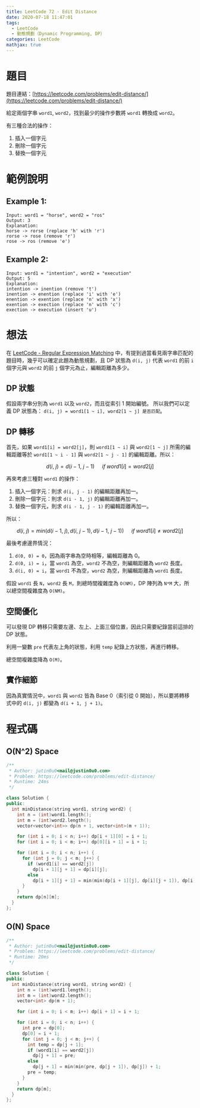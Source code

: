 ```yaml
---
title: LeetCode 72 - Edit Distance
date: 2020-07-18 11:47:01
tags:
  - LeetCode
  - 動態規劃（Dynamic Programming, DP）
categories: LeetCode
mathjax: true
---
```


# 題目
題目連結：[https://leetcode.com/problems/edit-distance/](https://leetcode.com/problems/edit-distance/)

給定兩個字串 `word1`, `word2`，找到最少的操作步數將 `word1` 轉換成 `word2`。

有三種合法的操作：
1. 插入一個字元
2. 刪除一個字元
3. 替換一個字元

# 範例說明

## Example 1:
```
Input: word1 = "horse", word2 = "ros"
Output: 3
Explanation: 
horse -> rorse (replace 'h' with 'r')
rorse -> rose (remove 'r')
rose -> ros (remove 'e')
```

## Example 2:
```
Input: word1 = "intention", word2 = "execution"
Output: 5
Explanation: 
intention -> inention (remove 't')
inention -> enention (replace 'i' with 'e')
enention -> exention (replace 'n' with 'x')
exention -> exection (replace 'n' with 'c')
exection -> execution (insert 'u')
```

<!-- More -->

# 想法

在 [LeetCode - Regular Expression Matching](https://blog.justin0u0.com/LeetCode-Regular-Expression-Matching/) 中，有提到過當看見兩字串匹配的題目時，幾乎可以確定此題為動態規劃，且 DP 狀態為 `d(i, j)` 代表 `word1` 的前 `i` 個字元與 `word2` 的前 `j` 個字元為止，編輯距離為多少。

## DP 狀態
假設兩字串分別為 `word1` 以及 `word2`，而且從索引 1 開始編號。
所以我們可以定義 DP 狀態為： `d(i, j) = word1[1 ~ i], word2[1 ~ j] 是否匹配`。

## DP 轉移

首先，如果 `word1[i] = word2[j]`，則 `word1[1 ~ i]` 與 `word2[1 ~ j]` 所需的編輯距離等於 `word1[1 ~ i - 1]` 與 `word2[1 ~ j - 1]` 的編輯距離。所以：

  $$d(i,\ j)=d(i-1,\ j-1)\quad\ if\ word1[i]=word2[j]$$

再來考慮三種對 `word1` 的操作：
1. 插入一個字元：則求 `d(i, j - 1)` 的編輯距離再加一。
2. 刪除一個字元：則求 `d(i - 1, j)` 的編輯距離再加一。
3. 替換一個字元，則求 `d(i - 1, j - 1)` 的編輯距離再加一。

所以：
  
  $$d(i,\ j)=min(d(i-1,\ j), d(i,\ j-1), d(i-1,\ j-1))\quad\ if\ word1[i]\neq word2[j]$$

最後考慮邊界情況：
1. `d(0, 0) = 0`，因為兩字串為空時相等，編輯距離為 0。
2. `d(0, i) = i`，當 `word1` 為空，`word2` 不為空，則編輯距離為 `word2` 長度。
3. `d(i, 0) = i`，當 `word1` 不為空，`word2` 為空，則編輯距離為 `word1` 長度。

假設 `word1` 長 `N`，`word2` 長 `M`，則總時間複雜度為 `O(NM)`，DP 陣列為 `N*M` 大，所以總空間複雜度為 `O(NM)`。

## 空間優化

可以發現 DP 轉移只需要左邊、左上、上面三個位置，因此只需要紀錄當前這排的 DP 狀態。

利用一變數 `pre` 代表左上角的狀態，利用 `temp` 紀錄上方狀態，再進行轉移。

總空間複雜度降為 `O(M)`。

## 實作細節

因為真實情況中，`word1` 與 `word2` 皆為 Base 0（索引從 0 開始），所以要將轉移式中的 `d(i, j)` 都變為 `d(i + 1, j + 1)`。

# 程式碼

## O(N^2) Space
```cpp
/**
 * Author: jutin0u0<mail@justin0u0.com>
 * Problem: https://leetcode.com/problems/edit-distance/
 * Runtime: 24ms
 */

class Solution {
public:
  int minDistance(string word1, string word2) {
    int n = (int)word1.length();
    int m = (int)word2.length();
    vector<vector<int>> dp(n + 1, vector<int>(m + 1));

    for (int i = 0; i < n; i++) dp[i + 1][0] = i + 1;
    for (int i = 0; i < m; i++) dp[0][i + 1] = i + 1;

    for (int i = 0; i < n; i++) {
      for (int j = 0; j < m; j++) {
        if (word1[i] == word2[j])
          dp[i + 1][j + 1] = dp[i][j];
        else
          dp[i + 1][j + 1] = min(min(dp[i + 1][j], dp[i][j + 1]), dp[i][j]) + 1;
      }
    }
    return dp[n][m];
  }
};

```

## O(N) Space
```cpp
/**
 * Author: jutin0u0<mail@justin0u0.com>
 * Problem: https://leetcode.com/problems/edit-distance/
 * Runtime: 20ms
 */

class Solution {
public:
  int minDistance(string word1, string word2) {
    int n = (int)word1.length();
    int m = (int)word2.length();
    vector<int> dp(m + 1);

    for (int i = 0; i < m; i++) dp[i + 1] = i + 1;

    for (int i = 0; i < n; i++) {
      int pre = dp[0];
      dp[0] = i + 1;
      for (int j = 0; j < m; j++) {
        int temp = dp[j + 1];
        if (word1[i] == word2[j])
          dp[j + 1] = pre;
        else
          dp[j + 1] = min(min(pre, dp[j + 1]), dp[j]) + 1;
        pre = temp;
      }
    }
    return dp[m];
  }
};
```
